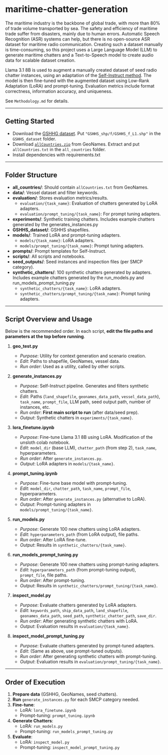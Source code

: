 # maritime-chatter-generation

The maritime industry is the backbone of global trade, with more than 80% of trade volume transported by sea. The safety and efficiency of maritime trade suffer from disasters, mainly due to human errors. Automatic Speech Recognition (ASR) systems can help, but there is no open-source ASR dataset for maritime radio communication. Creating such a dataset manually is time-consuming, so this project uses a Large Language Model (LLM) to generate maritime chatters and a Text-to-Speech model to create audio data for scalable dataset creation.

Llama 3.1 8B is used to augment a manually created dataset of seed radio chatter instances, using an adaptation of the [Self-Instruct method](https://doi.org/10.48550/arXiv.2212.10560). The model is then fine-tuned with the augmented dataset using Low-Rank Adaptation (LoRA) and prompt-tuning. Evaluation metrics include format correctness, information accuracy, and uniqueness.

See `Methodology.md` for details.

---

## Getting Started

- Download the [GSHHG dataset](https://www.soest.hawaii.edu/pwessel/gshhg/). Put `"GSHHS_shp/f/GSHHS_f_L1.shp"` in the `GSHHS_dataset` folder.
- Download [`allCountries.zip`](https://download.geonames.org/export/dump/) from GeoNames. Extract and put `allCountries.txt` in the `all_countries` folder.
- Install dependencies with requirements.txt

---

## Folder Structure

- **all_countries/**: Should contain `allCountries.txt` from GeoNames.
- **data/**: Vessel dataset and filter keywords.
- **evaluation/**: Stores evaluation metrics/results.
  - `evaluation/{task_name}`: Evaluation of chatters generated by LoRA adapters.
  - `evaluation/prompt_tuning/{task_name}`: For prompt tuning adapters.
- **experiments/**: Synthetic training chatters. Includes example chatters generated by the generates_instances.py
- **GSHHS_dataset/**: GSHHS shapefiles.
- **models/**: Trained LoRA and prompt-tuning adapters.
  - `models/{task_name}`: LoRA adapters.
  - `models/prompt_tuning/{task_name}`: Prompt tuning adapters.
- **prompts/**: Prompt templates for Self-Instruct.
- **scripts/**: All scripts and notebooks.
- **seed_outputs/**: Seed instances and inspection files (per SMCP category).
- **synthetic_chatters/**: 100 synthetic chatters generated by adapters. Includes example chatters generated by the run_models.py and run_models_prompt_tuning.py
  - `synthetic_chatters/{task_name}`: LoRA adapters.
  - `synthetic_chatters/prompt_tuning/{task_name}`: Prompt tuning adapters.

---

## Script Overview and Usage

Below is the recommended order. In each script, **edit the file paths and parameters at the top before running**.

1. **geo_test.py**  
   - *Purpose*: Utility for context generation and scenario creation.
   - *Edit*: Paths to shapefile, GeoNames, vessel data.
   - *Run order*: Used as a utility, called by other scripts.

2. **generate_instances.py**  
   - *Purpose*: Self-Instruct pipeline. Generates and filters synthetic chatters.
   - *Edit*: Paths (`land_shapefile`, `geonames_data_path`, `vessel_data_path`), `task_name`, `prompt_file`, LLM path, seed output path, number of instances, etc.
   - *Run order*: **First main script to run** (after data/seed prep).
   - *Output*: Synthetic chatters in `experiments/{task_name}`.

3. **lora_finetune.ipynb**  
   - *Purpose*: Fine-tune Llama 3.1 8B using LoRA. Modification of the unsloth colab notebook.
   - *Edit*: `model_dir` (base LLM), `chatter_path` (from step 2), `task_name`, hyperparameters.
   - *Run order*: After `generate_instances.py`.
   - *Output*: LoRA adapters in `models/{task_name}`.

4. **prompt_tuning.ipynb**  
   - *Purpose*: Fine-tune base model with prompt-tuning.
   - *Edit*: `model_dir`, `chatter_path`, `task_name`, `prompt_file`, hyperparameters.
   - *Run order*: After `generate_instances.py` (alternative to LoRA).
   - *Output*: Prompt-tuning adapters in `models/prompt_tuning/{task_name}`.

5. **run_models.py**  
   - *Purpose*: Generate 100 new chatters using LoRA adapters.
   - *Edit*: `hyperparameters_path` (from LoRA output), file paths.
   - *Run order*: After LoRA fine-tune.
   - *Output*: Results in `synthetic_chatters/{task_name}`.

6. **run_models_prompt_tuning.py**  
   - *Purpose*: Generate 100 new chatters using prompt-tuning adapters.
   - *Edit*: `hyperparameters_path` (from prompt-tuning output), `prompt_file`, file paths.
   - *Run order*: After prompt-tuning.
   - *Output*: Results in `synthetic_chatters/prompt_tuning/{task_name}`.

7. **inspect_model.py**  
   - *Purpose*: Evaluate chatters generated by LoRA adapters.
   - *Edit*: `keywords_path`, `ship_data_path`, `land_shapefile`, `geonames_data_path`, `seed_path`, `synthetic_chatter_path`, `save_dir`.
   - *Run order*: After generating synthetic chatters with LoRA.
   - *Output*: Evaluation results in `evaluation/{task_name}`.

8. **inspect_model_prompt_tuning.py**  
   - *Purpose*: Evaluate chatters generated by prompt-tuned adapters.
   - *Edit*: (Same as above, use prompt-tuned outputs).
   - *Run order*: After generating synthetic chatters with prompt-tuning.
   - *Output*: Evaluation results in `evaluation/prompt_tuning/{task_name}`.

---

## Order of Execution

1. **Prepare data** (GSHHG, GeoNames, seed chatters).
2. **Run** `generate_instances.py` for each SMCP category needed.
3. **Fine-tune**:  
   - LoRA: `lora_finetune.ipynb`  
   - Prompt-tuning: `prompt_tuning.ipynb`
4. **Generate Chatters**:  
   - LoRA: `run_models.py`  
   - Prompt-tuning: `run_models_prompt_tuning.py`
5. **Evaluate**:  
   - LoRA: `inspect_model.py`  
   - Prompt-tuning: `inspect_model_prompt_tuning.py`
